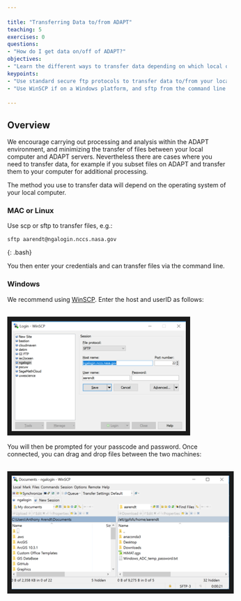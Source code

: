 ```yaml
---

title: "Transferring Data to/from ADAPT"
teaching: 5
exercises: 0
questions: 
- "How do I get data on/off of ADAPT?"
objectives:
- "Learn the different ways to transfer data depending on which local operating system you are using"
keypoints:
- "Use standard secure ftp protocols to transfer data to/from your local computer"
- "Use WinSCP if on a Windows platform, and sftp from the command line if on Mac/Linux"

---
```


## Overview

We encourage carrying out processing and analysis within the ADAPT environment, and minimizing the transfer of files between your local computer and ADAPT servers. Nevertheless there are cases where you need to transfer data, for example if you subset files on ADAPT and transfer them to your computer for additional processing. 

The method you use to transfer data will depend on the operating system of your local computer.

### MAC or Linux

Use scp or sftp to transfer files, e.g.:

~~~
sftp aarendt@ngalogin.nccs.nasa.gov
~~~
{: .bash}

You then enter your credentials and can transfer files via the command line.

### Windows

We recommend using [WinSCP](https://winscp.net/eng/index.php). Enter the host and userID as follows:

<br>
<img src="../fig/winscp.png" width = "400" border = "10">
<br>

You will then be prompted for your passcode and password. Once connected, you can drag and drop files between the two machines:

<br>
<img src="../fig/winscpWindow.png" width = "500" border = "10">
<br>


